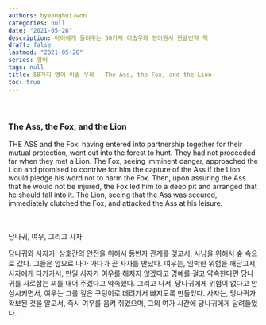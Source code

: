 ```yaml
---
authors: byeonghui-won
categories: null
date: "2021-05-26"
description: 아이에게 들려주는 50가지 이솝우화 영어원서 한글번역 책
draft: false
lastmod: "2021-05-26"
series: 영어
tags: null
title: 50가지 영어 이솝 우화 - The Ass, the Fox, and the Lion
toc: true
---
```




　

### The Ass, the Fox, and the Lion

   
THE ASS and the Fox, having entered into partnership together for their mutual protection, went out into the forest to hunt. They had not proceeded far when they met a Lion. The Fox, seeing imminent danger, approached the Lion and promised to contrive for him the capture of the Ass if the Lion would pledge his word not to harm the Fox. Then, upon assuring the Ass that he would not be injured, the Fox led him to a deep pit and arranged that he should fall into it. The Lion, seeing that the Ass was secured, immediately clutched the Fox, and attacked the Ass at his leisure.

　

당나귀, 여우, 그리고 사자

   

당나귀와 사자가, 상호간의 안전을 위해서 동반자 관계를 맺고서, 사냥을 위해서 숲 속으로 갔다. 그들은 앞으로 나아 가다가 곧 사자를 만났다. 여우는, 임박한 위험을 깨닫고서, 사자에게 다가가서, 만일 사자가 여우를 해치지 않겠다고 명예를 걸고 약속한다면 당나귀를 사로잡는 꾀를 내어 주겠다고 약속했다. 그리고 나서, 당나귀에게 위험이 없다고 안심시키면서, 여우는 그를 깊은 구덩이로 데려가서 빠지도록 만들었다. 사자는, 당나귀가 확보된 것을 알고서, 즉시 여우를 움켜 쥐었으며, 그의 여가 시간에 당나귀에게 달려들었다.

　
